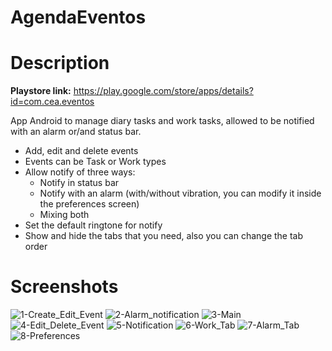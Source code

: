 AgendaEventos
=============

# Description

**Playstore link:** https://play.google.com/store/apps/details?id=com.cea.eventos

App Android to manage diary tasks and work tasks, allowed to be notified with an alarm or/and status bar.

- Add, edit and delete events
- Events can be Task or Work types
- Allow notify of three ways:
    - Notify in status bar
    - Notify with an alarm (with/without vibration, you can modify it inside the preferences screen)
    - Mixing both
- Set the default ringtone for notify
- Show and hide the tabs that you need, also you can change the tab order


# Screenshots

![1-Create_Edit_Event](http://i.imgur.com/uB53rcvs.png "1-Create_Edit_Event")
![2-Alarm_notification](http://i.imgur.com/mnWfsVRs.png "2-Alarm_notification")
![3-Main](http://i.imgur.com/L3tgzmps.png "3-Main")
![4-Edit_Delete_Event](http://i.imgur.com/JBLMkUps.png "4-Edit_Delete_Event")
![5-Notification](http://i.imgur.com/ebzJzQIs.png "5-Notification")
![6-Work_Tab](http://i.imgur.com/n0L691zs.png "6-Work_Tab")
![7-Alarm_Tab](http://i.imgur.com/KwJPGP1s.png "7-Alarm_Tab")
![8-Preferences](http://i.imgur.com/IKigyNDs.png "8-Preferences")
